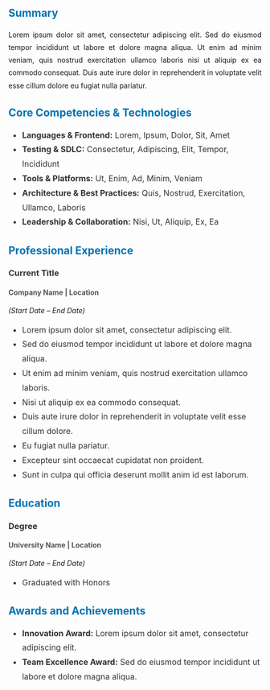 <div id="contact-information" class="mobile-contact" >
<img id="profile-image" src="https://fastly.picsum.photos/id/494/200/300.jpg?hmac=YdLwRbrTAzFXaAJcsj854mgNuS5jqYM8bcjCzSrSDRM" alt="Placeholder Profile Picture" style="display: none;">
  <h1 id="name">Your Name</h1>
  <p id="title">Your Title</p>
  <p id="contact-links">
    <a id="phone" chref="tel:+1234567890" aria-label="Call the developer">Phone</a> | 
    <a id="linkedIn" href="https://www.linkedin.com" target="_blank" aria-label="Visit LinkedIn profile">LinkedIn</a> | 
    <a id="email" href="mailto:email@example.com" aria-label="Send an email">Email</a>
  </p>
</div>

<style>
/* Hide by default */
.mobile-contact {
  display: none;
}

@media (max-height: 48rem) {
    .mobile-contact {
    display: block;
    text-align: center;
    margin-top: 1rem;
    font-size: 1rem;
    color: #333;
  }
}
/* Show only on mobile devices in portrait mode */
@media (max-width: 48rem) and (orientation: portrait) {
  .mobile-contact {
    display: block;
    text-align: center;
    margin-top: 1rem;
    font-size: 1rem;
    color: #333;
  }

  .mobile-contact h1 {
    font-size: 1.25rem;
    margin: 0;
  }

  .mobile-contact p {
    margin: 0.5rem 0;
    line-height: 1.5;
  }

  .mobile-contact a {
    color: #0073b1;
    text-decoration: none;
    font-weight: bold;
  }

  .mobile-contact a:hover {
    text-decoration: underline;
  }
}
</style>
## <span id="summary" style="color: #0073b1; font-weight: bold;">Summary</span>

<p style="line-height: 1.8; text-align: justify;">
Lorem ipsum dolor sit amet, consectetur adipiscing elit. Sed do eiusmod tempor incididunt ut labore et dolore magna aliqua. Ut enim ad minim veniam, quis nostrud exercitation ullamco laboris nisi ut aliquip ex ea commodo consequat. Duis aute irure dolor in reprehenderit in voluptate velit esse cillum dolore eu fugiat nulla pariatur.
</p>

## <h2 id="core-competencies" style="color: #0073b1; font-weight: bold;">Core Competencies & Technologies</h2>

<ul style="line-height: 1.8; font-size: 1rem; color: #333;">
  <li><strong>Languages & Frontend:</strong> Lorem, Ipsum, Dolor, Sit, Amet</li>
  <li><strong>Testing & SDLC:</strong> Consectetur, Adipiscing, Elit, Tempor, Incididunt</li>
  <li><strong>Tools & Platforms:</strong> Ut, Enim, Ad, Minim, Veniam</li>
  <li><strong>Architecture & Best Practices:</strong> Quis, Nostrud, Exercitation, Ullamco, Laboris</li>
  <li><strong>Leadership & Collaboration:</strong> Nisi, Ut, Aliquip, Ex, Ea</li>
</ul>

## <span id="professional-experience" style="color: #0073b1; font-weight: bold;">Professional Experience</span>

### <span style="color: #333; font-weight: bold;">Current Title</span>
#### <span style="color: #555;">Company Name | Location</span>
*(Start Date – End Date)*

<ul style="line-height: 1.8; font-size: 1rem; color: #333;">
  <li>Lorem ipsum dolor sit amet, consectetur adipiscing elit.</li>
  <li>Sed do eiusmod tempor incididunt ut labore et dolore magna aliqua.</li>
  <li>Ut enim ad minim veniam, quis nostrud exercitation ullamco laboris.</li>
  <li>Nisi ut aliquip ex ea commodo consequat.</li>
  <li>Duis aute irure dolor in reprehenderit in voluptate velit esse cillum dolore.</li>
  <li>Eu fugiat nulla pariatur.</li>
  <li>Excepteur sint occaecat cupidatat non proident.</li>
  <li>Sunt in culpa qui officia deserunt mollit anim id est laborum.</li>
</ul>

## <span id="education" style="color: #0073b1; font-weight: bold;">Education</span>

### <span style="color: #333; font-weight: bold;">Degree</span>
#### <span style="color: #555;">University Name | Location</span>
*(Start Date – End Date)*

<ul style="line-height: 1.8; font-size: 1rem; color: #333;">
  <li>Graduated with Honors</li>
</ul>

## <span id="awards" style="color: #0073b1; font-weight: bold;">Awards and Achievements</span>

<ul style="line-height: 1.8; font-size: 1rem; color: #333;">
  <li><strong>Innovation Award:</strong> Lorem ipsum dolor sit amet, consectetur adipiscing elit.</li>
  <li><strong>Team Excellence Award:</strong> Sed do eiusmod tempor incididunt ut labore et dolore magna aliqua.</li>
</ul>